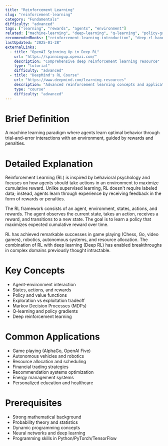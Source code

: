 ```yaml
---
title: "Reinforcement Learning"
slug: "reinforcement-learning"
category: "Fundamentals"
difficulty: "advanced"
tags: ["learning", "rewards", "agents", "environment"]
related: ["machine-learning", "deep-learning", "q-learning", "policy-gradient"]
recommendedBooks: ["reinforcement-learning-introduction", "deep-rl-hands-on", "algorithms-reinforcement-learning"]
lastUpdated: "2025-01-28"
externalLinks:
  - title: "OpenAI Spinning Up in Deep RL"
    url: "https://spinningup.openai.com/"
    description: "Comprehensive deep reinforcement learning resource"
    type: "tutorial"
    difficulty: "advanced"
  - title: "DeepMind's RL Course"
    url: "https://www.deepmind.com/learning-resources"
    description: "Advanced reinforcement learning concepts and applications"
    type: "course"
    difficulty: "advanced"
---
```


# Brief Definition
A machine learning paradigm where agents learn optimal behavior through trial-and-error interactions with an environment, guided by rewards and penalties.

# Detailed Explanation
Reinforcement Learning (RL) is inspired by behavioral psychology and focuses on how agents should take actions in an environment to maximize cumulative reward. Unlike supervised learning, RL doesn't require labeled data; instead, agents learn through experience by receiving feedback in the form of rewards or penalties.

The RL framework consists of an agent, environment, states, actions, and rewards. The agent observes the current state, takes an action, receives a reward, and transitions to a new state. The goal is to learn a policy that maximizes expected cumulative reward over time.

RL has achieved remarkable successes in game playing (Chess, Go, video games), robotics, autonomous systems, and resource allocation. The combination of RL with deep learning (Deep RL) has enabled breakthroughs in complex domains previously thought intractable.

# Key Concepts
- Agent-environment interaction
- States, actions, and rewards
- Policy and value functions
- Exploration vs exploitation tradeoff
- Markov Decision Processes (MDPs)
- Q-learning and policy gradients
- Deep reinforcement learning

# Common Applications
- Game playing (AlphaGo, OpenAI Five)
- Autonomous vehicles and robotics
- Resource allocation and scheduling
- Financial trading strategies
- Recommendation systems optimization
- Energy management systems
- Personalized education and healthcare

# Prerequisites
- Strong mathematical background
- Probability theory and statistics
- Dynamic programming concepts
- Neural networks and deep learning
- Programming skills in Python/PyTorch/TensorFlow